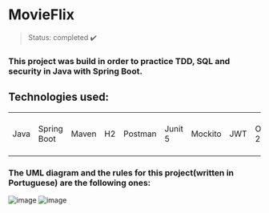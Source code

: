 <h1> MovieFlix </h1>

> Status: completed ✔️

### This project was build in order to practice TDD, SQL and security in Java with Spring Boot.
## Technologies used:

<table>
  <tr>
    <td>Java</td>
    <td>Spring Boot</td>
    <td>Maven</td>
     <td>H2</td>
    <td>Postman</td>
    <td>Junit 5</td>
    <td>Mockito</td>
    <td>JWT</td>
    <td>OAuth 2</td>
    <td>Spring Tool Suite 4</td>
  </tr>
</table>

### The UML diagram and the rules for this project(written in Portuguese) are the following ones:

![image](https://github.com/Rafaelse6/client-crud/assets/64181619/06175bda-d4ea-4778-ac5c-4a13d3b52d6c)
![image](https://github.com/Rafaelse6/client-crud/assets/64181619/df05a271-10c4-42b8-b97d-275f57531cc9)

